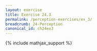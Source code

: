```yaml
---
layout: exercise
title: Exercise 24.3
permalink: /perception-exercises/ex_3/
breadcrumb: 24-Perception
canonical_id: ch24ex3
---
```


{% include mathjax_support %}
